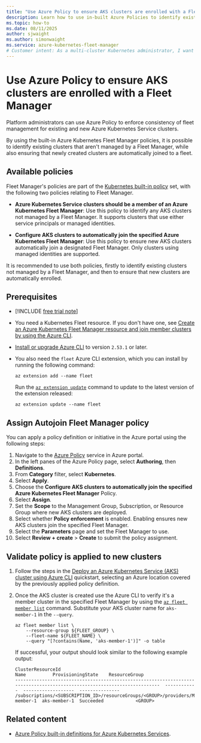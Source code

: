 ```yaml
---
title: "Use Azure Policy to ensure AKS clusters are enrolled with a Fleet Manager"
description: Learn how to use in-built Azure Policies to identify existing clusters that aren't managed by a Fleet Manager and to automatically add them to Fleet Manager.
ms.topic: how-to
ms.date: 08/11/2025
author: sjwaight
ms.author: simonwaight
ms.service: azure-kubernetes-fleet-manager
# Customer intent: As a multi-cluster Kubernetes administrator, I want to ensure I can identify clusters not in a fleet and to automatically add new clusters to a fleet, so that I can ensure my clusters are managed in a consistent, centralized fashion.
---
```


# Use Azure Policy to ensure AKS clusters are enrolled with a Fleet Manager

Platform administrators can use Azure Policy to enforce consistency of fleet management for existing and new Azure Kubernetes Service clusters.

By using the built-in Azure Kubernetes Fleet Manager policies, it is possible to identify existing clusters that aren't managed by a Fleet Manager, while also ensuring that newly created clusters are automatically joined to a fleet.

## Available policies

Fleet Manager's policies are part of the [Kubernetes built-in policy][kubernetes-builtin-policies] set, with the following two policies relating to Fleet Manager.

* **Azure Kubernetes Service clusters should be a member of an Azure Kubernetes Fleet Manager**: Use this policy to identify any AKS clusters not managed by a Fleet Manager. It supports clusters that use either service principals or managed identities.

* **Configure AKS clusters to automatically join the specified Azure Kubernetes Fleet Manager**: Use this policy to ensure new AKS clusters automatically join a designated Fleet Manager. Only clusters using managed identities are supported.

It is recommended to use both policies, firstly to identify existing clusters not managed by a Fleet Manager, and then to ensure that new clusters are automatically enrolled.

## Prerequisites

* [!INCLUDE [free trial note](~/reusable-content/ce-skilling/azure/includes/quickstarts-free-trial-note.md)]
* You need a Kubernetes Fleet resource. If you don't have one, see [Create an Azure Kubernetes Fleet Manager resource and join member clusters by using the Azure CLI](quickstart-create-fleet-and-members.md).
* [Install or upgrade Azure CLI][azure-cli-install] to version `2.53.1` or later.
* You also need the `fleet` Azure CLI extension, which you can install by running the following command:

  ```azurecli-interactive
  az extension add --name fleet
  ```

  Run the [`az extension update`][az-extension-update] command to update to the latest version of the extension released:

  ```azurecli-interactive
  az extension update --name fleet
  ```

## Assign Autojoin Fleet Manager policy

You can apply a policy definition or initiative in the Azure portal using the following steps:

1. Navigate to the [Azure Policy](https://portal.azure.com/#view/Microsoft_Azure_Policy/PolicyMenuBlade/~/Overview) service in Azure portal.
1. In the left panes of the Azure Policy page, select **Authoring**, then **Definitions**.
1. From **Category** filter, select **Kubernetes**.
1. Select **Apply**.
1. Choose the **Configure AKS clusters to automatically join the specified Azure Kubernetes Fleet Manager** Policy.
1. Select **Assign**.
1. Set the **Scope** to the Management Group, Subscription, or Resource Group where new AKS clusters are deployed.
1. Select whether **Policy enforcement** is enabled. Enabling ensures new AKS clusters join the specified Fleet Manager.
1. Select the **Parameters** page and set the Fleet Manager to use. 
1. Select **Review + create** > **Create** to submit the policy assignment.

## Validate policy is applied to new clusters

1. Follow the steps in the [Deploy an Azure Kubernetes Service (AKS) cluster using Azure CLI][aks-quickstart-cli] quickstart, selecting an Azure location covered by the previously applied policy definition.

1. Once the AKS cluster is created use the Azure CLI to verify it's a member cluster in the specified Fleet Manager by using the [`az fleet member list`][az-fleet-member-list] command. Substitute your AKS cluster name for `aks-member-1` in the `--query`.

    ```azurecli-interactive
    az fleet member list \
        --resource-group ${FLEET_GROUP} \
        --fleet-name ${FLEET_NAME} \
        --query "[?contains(Name, 'aks-member-1')]" -o table
    ```

    If successful, your output should look similar to the following example output:

    ```output
    ClusterResourceId                                                                                                          Name          ProvisioningState    ResourceGroup
    -------------------------------------------------------------------------------------------------------------------------  ------------  -------------------  ---------------
    /subscriptions/<SUBSCRIPTION_ID>/resourceGroups/<GROUP>/providers/Microsoft.ContainerService/managedClusters/aks-member-1  aks-member-1  Succeeded            <GROUP>
    ```

## Related content

* [Azure Policy built-in definitions for Azure Kubernetes Services][kubernetes-builtin-policies].

<!-- LINKS -->
[aks-quickstart-cli]: /azure/aks/learn/quick-kubernetes-deploy-cli
[azure-cli-install]: /cli/azure/install-azure-cli
[az-extension-update]: /cli/azure/extension#az-extension-update
[az-fleet-member-list]: /cli/azure/fleet/member#az-fleet-member-list
[kubernetes-builtin-policies]: ../aks/policy-reference.md